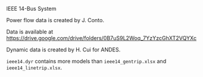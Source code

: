 IEEE 14-Bus System

Power flow data is created by J. Conto.

Data is available at <https://drive.google.com/drive/folders/0B7uS9L2Woq_7YzYzcGhXT2VQYXc>

Dynamic data is created by H. Cui for ANDES.

`ieee14.dyr` contains more models than `ieee14_gentrip.xlsx` and `ieee14_linetrip.xlsx`.
